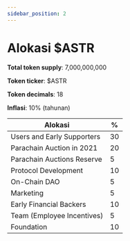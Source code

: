 ```yaml
---
sidebar_position: 2
---
```


# Alokasi $ASTR

**Total token supply**: 7,000,000,000

**Token ticker**: $ASTR

**Token decimals**: 18

**Inflasi**: 10% (tahunan)

| Alokasi                    | %  |
| -------------------------- | -- |
| Users and Early Supporters | 30 |
| Parachain Auction in 2021  | 20 |
| Parachain Auctions Reserve | 5  |
| Protocol Development       | 10 |
| On-Chain DAO               | 5  |
| Marketing                  | 5  |
| Early Financial Backers    | 10 |
| Team (Employee Incentives) | 5  |
| Foundation                 | 10 |
